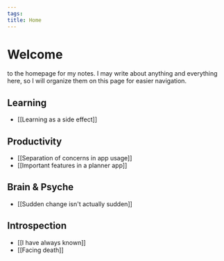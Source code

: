 ```yaml
---
tags: 
title: Home
---
```

# Welcome 
to the homepage for my notes. I may write about anything and everything here, so I will organize them on this page for easier navigation.
## Learning
- [[Learning as a side effect]]
## Productivity
- [[Separation of concerns in app usage]]
- [[Important features in a planner app]]
## Brain & Psyche
- [[Sudden change isn't actually sudden]]
## Introspection
- [[I have always known]]
- [[Facing death]]
